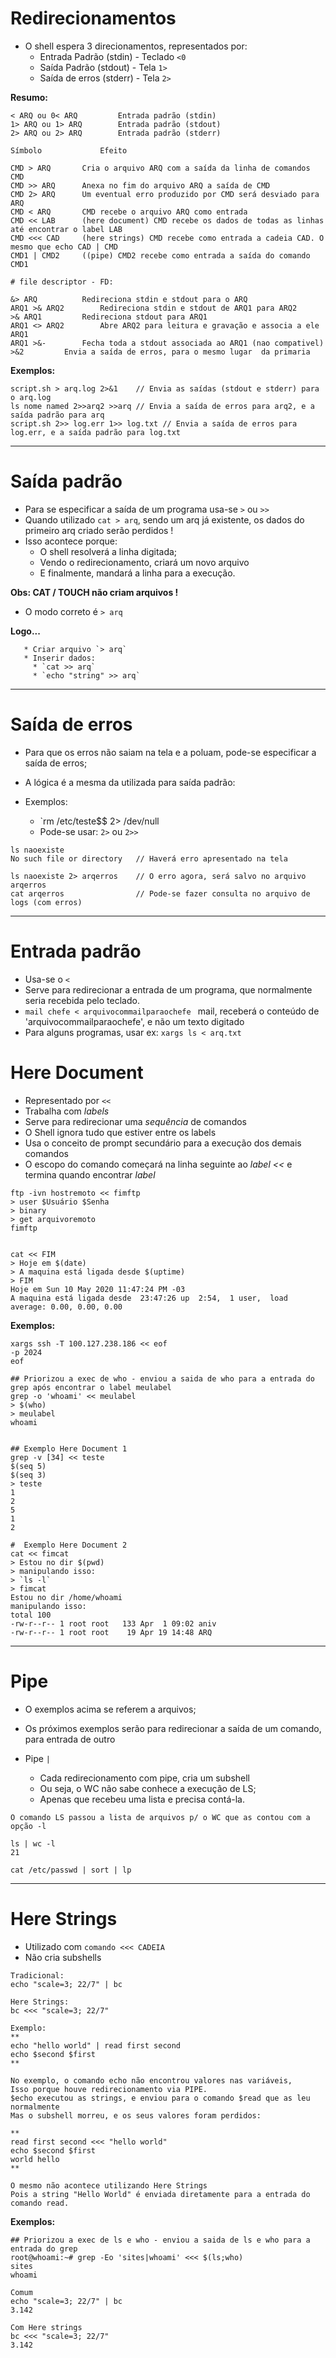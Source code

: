# Redirecionamentos

* O shell espera 3 direcionamentos, representados por:
   * Entrada Padrão (stdin)  - Teclado  ` <0 ` 
   * Saída Padrão (stdout)   - Tela     ` 1> `
   * Saída de erros (stderr) - Tela     ` 2> ` 	
	   

**Resumo:**

```
< ARQ ou 0< ARQ			Entrada padrão (stdin)
1> ARQ ou 1> ARQ		Entrada padrão (stdout)
2> ARQ ou 2> ARQ		Entrada padrão (stderr)

Símbolo				Efeito

CMD > ARQ		Cria o arquivo ARQ com a saída da linha de comandos CMD
CMD >> ARQ		Anexa no fim do arquivo ARQ a saída de CMD
CMD 2> ARQ		Um eventual erro produzido por CMD será desviado para ARQ
CMD < ARQ		CMD recebe o arquivo ARQ como entrada
CMD << LAB		(here document) CMD recebe os dados de todas as linhas até encontrar o label LAB
CMD <<< CAD		(here strings) CMD recebe como entrada a cadeia CAD. O mesmo que echo CAD | CMD
CMD1 | CMD2		((pipe) CMD2 recebe como entrada a saída do comando CMD1

# file descriptor - FD:

&> ARQ			Redireciona stdin e stdout para o ARQ
ARQ1 >& ARQ2		Redireciona stdin e stdout de ARQ1 para ARQ2
>& ARQ1			Redireciona stdout para ARQ1 	
ARQ1 <> ARQ2		Abre ARQ2 para leitura e gravação e associa a ele ARQ1
ARQ1 >&-		Fecha toda a stdout associada ao ARQ1 (nao compativel)
>&2			Envia a saída de erros, para o mesmo lugar  da primaria
```

**Exemplos:**

```
script.sh > arq.log 2>&1	// Envia as saídas (stdout e stderr) para o arq.log
ls nome named 2>>arq2 >>arq // Envia a saída de erros para arq2, e a saída padrão para arq
script.sh 2>> log.err 1>> log.txt // Envia a saída de erros para log.err, e a saída padrão para log.txt
```
-----
# Saída padrão

* Para se especificar a saída de um programa usa-se ` > ` ou ` >> `
* Quando utilizado `cat > arq`, sendo um arq já existente, os dados do primeiro arq criado serão perdidos !
* Isso acontece porque:
   * O shell resolverá a linha digitada;
   * Vendo o redirecionamento, criará um novo arquivo
   * E finalmente, mandará a linha para a execução.

**Obs: CAT / TOUCH não criam arquivos !**

* O modo correto é `> arq` 
	
**Logo...**
```	
   * Criar arquivo `> arq`
   * Inserir dados:
     * `cat >> arq`
     * `echo "string" >> arq`
```
-----
# Saída de erros

* Para que os erros não saiam na tela e a poluam, pode-se especificar a saída de erros;
* A lógica é a mesma da utilizada para saída padrão:
	
* Exemplos:
   * `rm /etc/teste$$ 2> /dev/null
   * Pode-se usar: `2>` ou `2>>` 
	   
``` 
ls naoexiste
No such file or directory	// Haverá erro apresentado na tela			

ls naoexiste 2> arqerros	// O erro agora, será salvo no arquivo arqerros
cat arqerros				// Pode-se fazer consulta no arquivo de logs (com erros)
```
-----
# Entrada padrão

* Usa-se o ` < `
* Serve para redirecionar a entrada de um programa, que normalmente seria recebida pelo teclado.
* `mail chefe < arquivocommailparaochefe ` mail, receberá o conteúdo de  'arquivocommailparaochefe', e não um texto digitado
* Para alguns programas, usar ex: `xargs ls < arq.txt`

# Here Document

* Representado por ` << `
* Trabalha com *labels*
* Serve para redirecionar uma *sequência* de comandos
* O Shell ignora tudo que estiver entre os labels
* Usa o conceito de prompt secundário para a execução dos demais comandos
* O escopo do comando começará na linha seguinte ao *label <<* e termina quando encontrar *label* 
	
```
ftp -ivn hostremoto << fimftp
> user $Usuário $Senha
> binary
> get arquivoremoto
fimftp


cat << FIM
> Hoje em $(date)
> A maquina está ligada desde $(uptime)
> FIM
Hoje em Sun 10 May 2020 11:47:24 PM -03
A maquina está ligada desde  23:47:26 up  2:54,  1 user,  load average: 0.00, 0.00, 0.00

```

**Exemplos:**

```
xargs ssh -T 100.127.238.186 << eof
-p 2024
eof

## Priorizou a exec de who - enviou a saida de who para a entrada do grep após encontrar o label meulabel
grep -o 'whoami' << meulabel
> $(who)
> meulabel
whoami


## Exemplo Here Document 1
grep -v [34] << teste
$(seq 5)
$(seq 3)
> teste
1
2
5
1
2

#  Exemplo Here Document 2
cat << fimcat
> Estou no dir $(pwd)
> manipulando isso:
> `ls -l`
> fimcat
Estou no dir /home/whoami
manipulando isso:
total 100
-rw-r--r-- 1 root root   133 Apr  1 09:02 aniv
-rw-r--r-- 1 root root    19 Apr 19 14:48 ARQ

```

-----
# Pipe

* O exemplos acima se referem a arquivos;
* Os próximos exemplos serão para redirecionar a saída de um comando, para entrada de outro
	
* Pipe ` | `
   * Cada redirecionamento com pipe, cria um subshell
   * Ou seja, o WC não sabe conhece a execução de LS;
   * Apenas que recebeu uma lista e precisa contá-la.

```
O comando LS passou a lista de arquivos p/ o WC que as contou com a opção -l

ls | wc -l
21
 
cat /etc/passwd | sort | lp

```
-----
# Here Strings

* Utilizado com `comando <<< CADEIA` 
* Não cria subshells
	
```
Tradicional:
echo "scale=3; 22/7" | bc

Here Strings:
bc <<< "scale=3; 22/7"

Exemplo:
**
echo "hello world" | read first second
echo $second $first
**

No exemplo, o comando echo não encontrou valores nas variáveis,
Isso porque houve redirecionamento via PIPE.
$echo executou as strings, e enviou para o comando $read que as leu normalmente
Mas o subshell morreu, e os seus valores foram perdidos:

**
read first second <<< "hello world"
echo $second $first
world hello
**

O mesmo não acontece utilizando Here Strings
Pois a string "Hello World" é enviada diretamente para a entrada do comando read.
```

**Exemplos:**

```
## Priorizou a exec de ls e who - enviou a saida de ls e who para a entrada do grep
root@whoami:~# grep -Eo 'sites|whoami' <<< $(ls;who)
sites
whoami

Comum
echo "scale=3; 22/7" | bc
3.142

Com Here strings
bc <<< "scale=3; 22/7"
3.142

```
